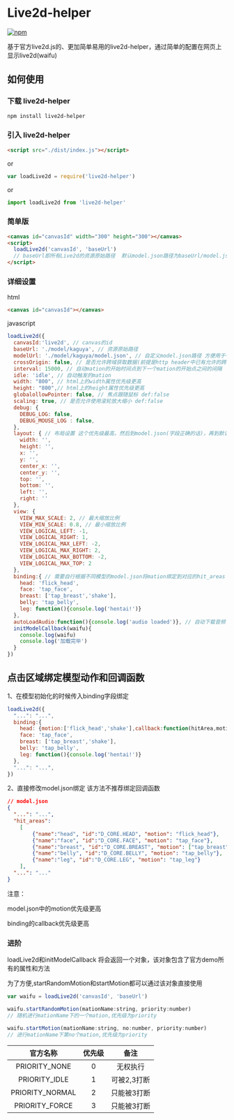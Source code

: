 # Live2d-helper

[![npm](https://img.shields.io/npm/v/live2d-helper.svg?style=flat)](https://www.npmjs.com/package/live2d-helper)

基于官方live2d.js的、更加简单易用的live2d-helper，通过简单的配置在网页上显示live2d(waifu)

## 如何使用

### 下载 live2d-helper

```bash
npm install live2d-helper
```
### 引入 live2d-helper
```html
<script src="./dist/index.js"></script>
```
 or
```javascript
var loadLive2d = require('live2d-helper')
```
or
```javascript
import loadLive2d from 'live2d-helper'
```
### 简单版

```html
<canvas id="canvasId" width="300" height="300"></canvas>
<script>
  loadLive2d('canvasId', 'baseUrl')
  // baseUrl即所有Live2d的资源原始路径  默认model.json路径为baseUrl/model.json
</script>
```

### 详细设置

html

```html
<canvas id="canvasId"></canvas>
```
javascript

```javascript
loadLive2d({
  canvasId:'live2d', // canvas的id
  baseUrl: './model/kaguya', // 资源原始路径
  modelUrl: './model/kaguya/model.json', // 自定义model.json路径 方便用于一键换装
  crossOrigin: false, // 是否允许跨域获取数据(前提是http header中已有允许的跨域字段) def:false
  interval: 15000, // 自动mation的开始时间点到下一个mation的开始点之间的间隔
  idle: 'idle', // 自动触发的mation
  width: "800", // html上的width属性优先级更高
  height: "800",// html上的height属性优先级更高
  globalollowPointer: false, // 焦点跟随鼠标 def:false
  scaling: true, // 是否允许使用滚轮放大缩小 def:false
  debug: {
    DEBUG_LOG: false,
    DEBUG_MOUSE_LOG : false,
  },
  layout: { // 布局设置 这个优先级最高，然后到model.json(字段正确的话)，再到默认
    width: '',
    height: '',
    x: '',
    y: '',
    center_x: '',
    center_y: '',
    top: '',
    bottom: '',
    left: '',
    right: ''
  },
  view: {
    VIEW_MAX_SCALE: 2, // 最大缩放比例
    VIEW_MIN_SCALE: 0.8, // 最小缩放比例
    VIEW_LOGICAL_LEFT: -1,
    VIEW_LOGICAL_RIGHT: 1,
    VIEW_LOGICAL_MAX_LEFT: -2,
    VIEW_LOGICAL_MAX_RIGHT: 2,
    VIEW_LOGICAL_MAX_BOTTOM: -2,
    VIEW_LOGICAL_MAX_TOP: 2
  },
  binding:{ // 需要自行根据不同模型的model.json将mation绑定到对应的hit_areas 支持hit_areas_custom
    head: 'flick_head',
    face: 'tap_face',
    breast: ['tap_breast','shake'],
    belly: 'tap_belly',
    leg: function(){console.log('hentai!')}
  },
  autoLoadAudio:function(){console.log('audio loaded')}, // 自动下载音频 def：true
  initModelCallback(waifu){
    console.log(waifu)
    console.log('加载完毕')
  }
})
```

## 点击区域绑定模型动作和回调函数
1、在模型初始化的时候传入binding字段绑定

```javascript
loadLive2d({
  "...": "...",
  binding:{
    head: {motion:['flick_head','shake'],callback:function(hitArea,motionName,name){console.log(hitArea);console.log(motionName);console.log(name)}},
    face: 'tap_face',
    breast: ['tap_breast','shake'],
    belly: 'tap_belly',
    leg: function(){console.log('hentai!')}
  },
  "...": "...",
})
```

2、直接修改model.json绑定
该方法不推荐绑定回调函数
```json
// model.json
{
  "...": "...",
  "hit_areas":
	[
		{"name":"head", "id":"D_CORE.HEAD", "motion": "flick_head"},
		{"name":"face", "id":"D_CORE.FACE", "motion": "tap_face"},
		{"name":"breast", "id":"D_CORE.BREAST", "motion": ["tap_breast","shake"]},
		{"name":"belly", "id":"D_CORE.BELLY", "motion": "tap_belly"},
		{"name":"leg", "id":"D_CORE.LEG", "motion": "tap_leg"}
	],
  "...": "..."
}
```

注意：

  model.json中的motion优先级更高

  binding的callback优先级更高


### 进阶

loadLive2d和initModelCallback 将会返回一个对象，该对象包含了官方demo所有的属性和方法

为了方便,startRandomMotion和startMotion都可以通过该对象直接使用

```javascript
var waifu = loadLive2d('canvasId', 'baseUrl')

waifu.startRandomMotion(mationName:string, priority:number)
// 随机进行mationName下的一个mation,优先级为priority

waifu.startMotion(mationName:string, no:number, priority:number)
// 进行mationName下第no个mation,优先级为priority


```

|  官方名称  |  优先级  |        备注     |
| :------: | :------: | :------------: |
| PRIORITY_NONE | 0 |  无权执行   |
| PRIORITY_IDLE | 1 | 可被2,3打断          |
| PRIORITY_NORMAL | 2 | 只能被3打断          |
| PRIORITY_FORCE | 3 | 只能被3打断          |
